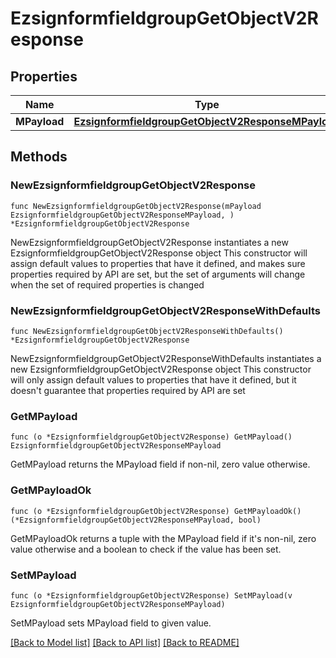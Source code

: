 # EzsignformfieldgroupGetObjectV2Response

## Properties

Name | Type | Description | Notes
------------ | ------------- | ------------- | -------------
**MPayload** | [**EzsignformfieldgroupGetObjectV2ResponseMPayload**](EzsignformfieldgroupGetObjectV2ResponseMPayload.md) |  | 

## Methods

### NewEzsignformfieldgroupGetObjectV2Response

`func NewEzsignformfieldgroupGetObjectV2Response(mPayload EzsignformfieldgroupGetObjectV2ResponseMPayload, ) *EzsignformfieldgroupGetObjectV2Response`

NewEzsignformfieldgroupGetObjectV2Response instantiates a new EzsignformfieldgroupGetObjectV2Response object
This constructor will assign default values to properties that have it defined,
and makes sure properties required by API are set, but the set of arguments
will change when the set of required properties is changed

### NewEzsignformfieldgroupGetObjectV2ResponseWithDefaults

`func NewEzsignformfieldgroupGetObjectV2ResponseWithDefaults() *EzsignformfieldgroupGetObjectV2Response`

NewEzsignformfieldgroupGetObjectV2ResponseWithDefaults instantiates a new EzsignformfieldgroupGetObjectV2Response object
This constructor will only assign default values to properties that have it defined,
but it doesn't guarantee that properties required by API are set

### GetMPayload

`func (o *EzsignformfieldgroupGetObjectV2Response) GetMPayload() EzsignformfieldgroupGetObjectV2ResponseMPayload`

GetMPayload returns the MPayload field if non-nil, zero value otherwise.

### GetMPayloadOk

`func (o *EzsignformfieldgroupGetObjectV2Response) GetMPayloadOk() (*EzsignformfieldgroupGetObjectV2ResponseMPayload, bool)`

GetMPayloadOk returns a tuple with the MPayload field if it's non-nil, zero value otherwise
and a boolean to check if the value has been set.

### SetMPayload

`func (o *EzsignformfieldgroupGetObjectV2Response) SetMPayload(v EzsignformfieldgroupGetObjectV2ResponseMPayload)`

SetMPayload sets MPayload field to given value.



[[Back to Model list]](../README.md#documentation-for-models) [[Back to API list]](../README.md#documentation-for-api-endpoints) [[Back to README]](../README.md)


